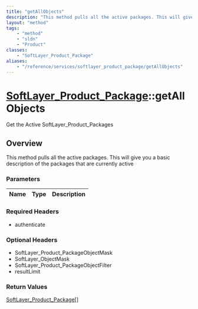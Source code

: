 ```yaml
---
title: "getAllObjects"
description: "This method pulls all the active packages. This will give you a basic description of the packages that are currently act... "
layout: "method"
tags:
    - "method"
    - "sldn"
    - "Product"
classes:
    - "SoftLayer_Product_Package"
aliases:
    - "/reference/services/softlayer_product_package/getAllObjects"
---
```

# [SoftLayer_Product_Package](/reference/services/SoftLayer_Product_Package)::getAllObjects

Get the Active SoftLayer_Product_Packages


## Overview 
This method pulls all the active packages. This will give you a basic description of the packages that are currently active 

### Parameters 
|Name | Type | Description |
| --- | --- | --- |


### Required Headers
* authenticate

### Optional Headers
* SoftLayer_Product_PackageObjectMask
* SoftLayer_ObjectMask
* SoftLayer_Product_PackageObjectFilter
* resultLimit

### Return Values
<a href='/reference/datatypes/SoftLayer_Product_Package'>SoftLayer_Product_Package[] </a>

